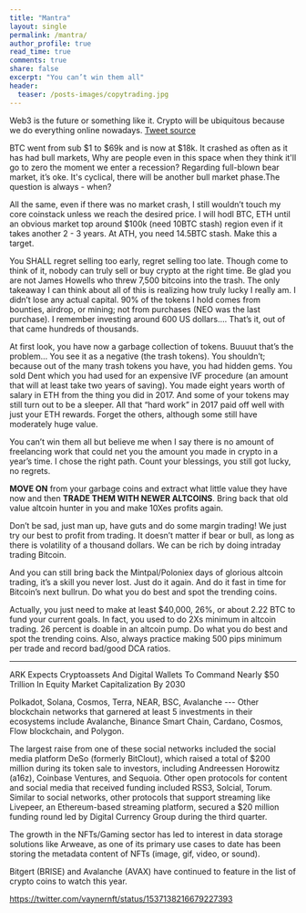 ```yaml
---
title: "Mantra"
layout: single
permalink: /mantra/
author_profile: true
read_time: true
comments: true
share: false
excerpt: "You can’t win them all"
header:
  teaser: /posts-images/copytrading.jpg
---
```


Web3 is the future or something like it. Crypto will be ubiquitous because we do everything online nowadays. 
[Tweet source](https://twitter.com/vaynernft/status/1537138216679227393/)

BTC went from sub $1 to $69k and is now at $18k. It crashed as often as it has had bull markets, Why are people even in this space when they think it'll go to zero the moment we enter a recession? Regarding full-blown bear market, it’s oke. It's cyclical, there will be another bull market phase.The question is always - when?

All the same, even if there was no market crash, I still wouldn’t touch my core coinstack unless we reach the desired price. I will hodl BTC, ETH until an obvious market top around $100k (need 10BTC stash) region even if it takes another 2 - 3 years. At ATH, you need 14.5BTC stash. Make this a target.

You SHALL regret selling too early, regret selling too late. Though come to think of it, nobody can truly sell or buy crypto at the right time. Be glad you are not James Howells who threw 7,500 bitcoins into the trash. The only takeaway I can think about all of this is realizing how truly lucky I really am. I didn’t lose any actual capital. 90% of the tokens I hold comes from bounties, airdrop, or mining; not from purchases (NEO was the last purchase). I remember investing around 600 US dollars…. That’s it, out of that came hundreds of thousands.

At first look, you have now a garbage collection of tokens. Buuuut that’s the problem… You see it as a negative (the trash tokens). You shouldn’t; because out of the many trash tokens you have, you had hidden gems. You sold Dent which you had used for an expensive IVF procedure (an amount that will at least take two years of saving). You made eight years worth of salary in ETH from the thing you did in 2017. And some of your tokens may still turn out to be a sleeper. All that “hard work” in 2017 paid off well with just your ETH rewards. Forget the others, although some still have moderately huge value. 

You can’t win them all but believe me when I say there is no amount of freelancing work that could net you the amount you made in crypto in a year’s time. I chose the right path. Count your blessings, you still got lucky, no regrets.

**MOVE ON** from your garbage coins and extract what little value they have now and then **TRADE THEM WITH NEWER ALTCOINS**. Bring back that old value altcoin hunter in you and make 10Xes profits again.

Don’t be sad, just man up, have guts and do some margin trading! We just try our best to profit from trading. It doesn’t matter if bear or bull, as long as there is volatility of a thousand dollars. We can be rich by doing intraday trading Bitcoin.

And you can still bring back the Mintpal/Poloniex days of glorious altcoin trading, it’s a skill you never lost. Just do it again. And do it fast in time for Bitcoin’s next bullrun. Do what you do best and spot the trending coins.
 
Actually, you just need to make at least $40,000, 26%, or about 2.22 BTC to fund your current goals. In fact, you used to do 2Xs minimum in altcoin trading. 26 percent is doable in an altcoin pump. Do what you do best and spot the trending coins. Also, always practice making 500 pips minimum per trade and record bad/good DCA ratios.

----

ARK Expects Cryptoassets And Digital Wallets To Command Nearly $50 Trillion In Equity Market Capitalization By 2030

Polkadot, Solana, Cosmos, Terra, NEAR, BSC, Avalanche --- Other blockchain networks that garnered at least 5
investments in their ecosystems include Avalanche, Binance Smart Chain, Cardano, Cosmos, Flow blockchain, and Polygon.

The largest raise from one of these social networks included the social media platform DeSo (formerly BitClout), which raised a total of $200 million during its token sale to investors, including Andreessen Horowitz (a16z), Coinbase Ventures, and Sequoia. Other open protocols for content and social media that received funding included RSS3, Solcial, Torum. Similar to social networks, other protocols that support streaming like Livepeer, an Ethereum-based streaming platform, secured a $20 million funding round led by Digital Currency Group during the third quarter.

The growth in the NFTs/Gaming sector has led to interest in data storage solutions like Arweave, as one of its primary use cases to date has been storing the metadata content of NFTs (image, gif, video, or sound).

Bitgert (BRISE) and Avalanche (AVAX) have continued to feature in the list of crypto coins to watch this year.

<https://twitter.com/vaynernft/status/1537138216679227393>